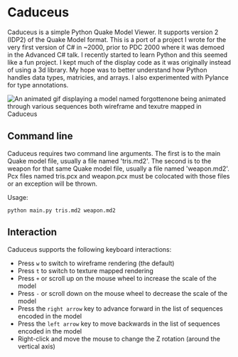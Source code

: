# Caduceus

Caduceus is a simple Python Quake Model Viewer. It supports version 2 (IDP2) of the Quake Model format. This is a port of a project I wrote for the very first version of C# in ~2000, prior to PDC 2000 where it was demoed in the Advanced C# talk. I recently started to learn Python and this seemed like a fun project. I kept much of the display code as it was originally instead of using a 3d library. My hope was to better understand how Python handles data types, matricies, and arrays. I also experimented with Pylance for type annotations.

![An animated gif displaying a model named forgottenone being animated through various sequences both wireframe and texutre mapped in Caduceus](imgs/Caduceus.gif)

## Command line

Caduceus requires two command line arguments. The first is to the main Quake model file, usually a file named 'tris.md2'. The second is to the weapon for that same Quake model file, usually a file named 'weapon.md2'. Pcx files named tris.pcx and weapon.pcx must be colocated with those files or an exception will be thrown. 

Usage:

```python main.py tris.md2 weapon.md2```

## Interaction

Caduceus supports the following keyboard interactions:
* Press `w` to switch to wireframe rendering (the default)
* Press `t` to switch to texture mapped rendering
* Press `+` or scroll up on the mouse wheel to increase the scale of the model
* Press `-` or scroll down on the mouse wheel to decrease the scale of the model
* Press the `right arrow` key to advance forward in the list of sequences encoded in the model
* Press the `left arrow` key to move backwards in the list of sequences encoded in the model
* Right-click and move the mouse to change the Z rotation (around the vertical axis)